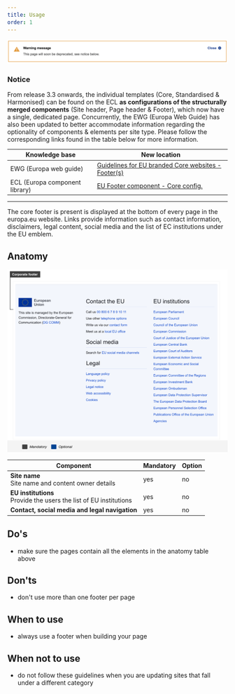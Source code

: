 ```yaml
---
title: Usage
order: 1
---
```

![](/cms-images/soon-to-be-deprecated-image.png)

### Notice

From release 3.3 onwards, the individual templates (Core, Standardised & Harmonised) can be found on the ECL **as configurations of the structurally merged components** (Site header, Page header & Footer), which now have a single, dedicated page. Concurrently, the EWG (Europa Web Guide) has also been updated to better accommodate information regarding the optionality of components & elements per site type. Please follow the corresponding links found in the table below for more information.

| Knowledge base                 | New location                                                                                                                                   |
| ------------------------------ | ---------------------------------------------------------------------------------------------------------------------------------------------- |
| EWG (Europa web guide)         | [Guidelines for EU branded Core websites - Footer(s)](https://wikis.ec.europa.eu/display/WEBGUIDE/EU+branded+core+website+design)              |
| ECL (Europa component library) | [EU Footer component - Core config.](https://ecl-preview-2505--europa-component-library.netlify.app/eu/components/site-wide/site-footer/code/) |

---

The core footer is present is displayed at the bottom of every page in the europa.eu website. Links provide information such as contact information, disclaimers, legal content, social media and the list of EC institutions under the EU emblem.

## Anatomy

![](/cms-images/eu_core_footer.png)

| Component                                                             | Mandatory | Option |
| --------------------------------------------------------------------- | --------- | ------ |
| **Site name**<br/>Site name and content owner details                 | yes       | no     |
| **EU institutions**<br/>Provide the users the list of EU institutions | yes       | no     |
| **Contact, social media and legal navigation**                        | yes       | no     |

## Do's

- make sure the pages contain all the elements in the anatomy table above

## Don'ts

- don't use more than one footer per page

## When to use

- always use a footer when building your page

## When not to use

- do not follow these guidelines when you are updating sites that fall under a different category
